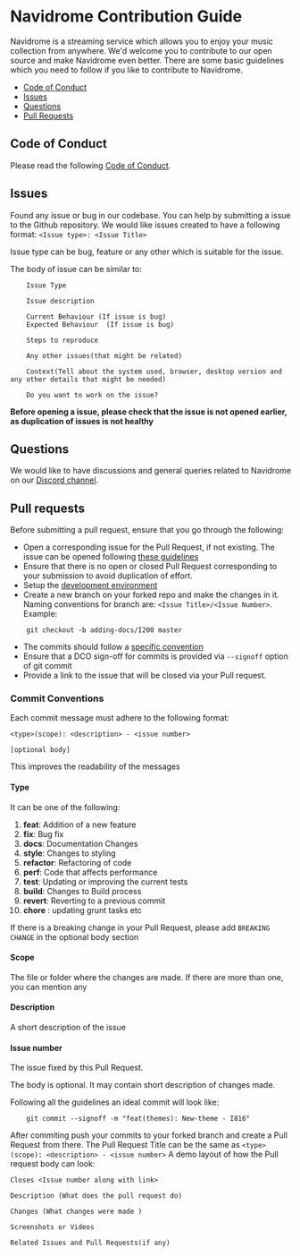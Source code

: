 # Navidrome Contribution Guide

Navidrome is a streaming service which allows you to enjoy your music collection from anywhere. We'd welcome you to contribute to our open source and make Navidrome even better. There are some basic guidelines which you need to follow if you like to contribute to Navidrome.

- [Code of Conduct](#code-of-conduct)
- [Issues](#issues)
- [Questions](#questions)
- [Pull Requests](#pull-requests)


## Code of Conduct
Please read the following [Code of Conduct](https://github.com/navidrome/navidrome/blob/master/CODE_OF_CONDUCT.md).

## Issues
Found any issue or bug in our codebase. You can help by submitting a issue to the Github repository. We would like issues created to have a following format:
`<Issue type>: <Issue Title>`

Issue type can be bug, feature or any other which is suitable for the issue.

The body of issue can be similar to:
```
    Issue Type

    Issue description
    
    Current Behaviour (If issue is bug)
    Expected Behaviour  (If issue is bug)

    Steps to reproduce

    Any other issues(that might be related)

    Context(Tell about the system used, browser, desktop version and any other details that might be needed)

    Do you want to work on the issue?
```
**Before opening a issue, please check that the issue is not opened earlier, as duplication of issues is not healthy**

## Questions
We would like to have discussions and general queries related to Navidrome on our [Discord channel](https://discord.gg/2qMuMyHfSV).

## Pull requests
Before submitting a pull request, ensure that you go through the following:
- Open a corresponding issue for the Pull Request, if not existing. The issue can be opened following [these guidelines](#issues)
- Ensure that there is no open or closed Pull Request corresponding to your submission to avoid duplication of effort.
- Setup the [development environment](https://www.navidrome.org/docs/developers/dev-environment/)
- Create a new branch on your forked repo and make the changes in it. Naming conventions for branch are: `<Issue Title>/<Issue Number>`. Example:
```
    git checkout -b adding-docs/I200 master
```
- The commits should follow a [specific convention](#commit-conventions)
- Ensure that a DCO sign-off for commits is provided via `--signoff` option of git commit
- Provide a link to the issue that will be closed via your Pull request.

### Commit Conventions
Each commit message must adhere to the following format:
```
<type>(scope): <description> - <issue number>

[optional body]
```
This improves the readability of the messages

#### Type
It can be one of the following:
1. **feat**: Addition of a new feature
2. **fix**: Bug fix
3. **docs**: Documentation Changes
4. **style**: Changes to styling
5. **refactor**: Refactoring of code
6. **perf**: Code that affects performance
7. **test**: Updating or improving the current tests
8. **build**: Changes to Build process
9. **revert**: Reverting to a previous commit 
10. **chore** : updating grunt tasks etc

If there is a breaking change in your Pull Request, please add `BREAKING CHANGE` in the optional body section

#### Scope
The file or folder where the changes are made. If there are more than one, you can mention any

#### Description
A short description of the issue

#### Issue number
The issue fixed by this Pull Request.

The body is optional. It may contain short description of changes made.

Following all the guidelines an ideal commit will look like:
```
    git commit --signoff -m "feat(themes): New-theme - I816"
```

After commiting push your commits to your forked branch and create a Pull Request from there.
The Pull Request Title can be the same as `<type>(scope): <description> - <issue number>`
A demo layout of how the Pull request body can look:
```
Closes <Issue number along with link>

Description (What does the pull request do)

Changes (What changes were made )

Screenshots or Videos

Related Issues and Pull Requests(if any)

```
